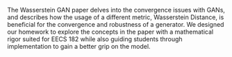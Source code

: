 The Wasserstein GAN paper delves into the convergence issues with GANs, and describes how the usage of a different metric, Wasserstein Distance, is beneficial for the convergence and robustness of a generator. We designed our homework to explore the concepts in the paper with a mathematical rigor suited for EECS 182 while also guiding students through implementation to gain a better grip on the model.

